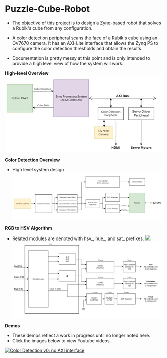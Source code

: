 # Puzzle-Cube-Robot

- The objective of this project is to design a Zynq-based robot that solves a Rubik's cube from any configuration.

- A color detection peripheral scans the face of a Rubik's cube using an OV7670 camera. It has an AXI-Lite interface that allows the Zynq PS to configure the color detection thresholds and obtain the results.

- Documentation is pretty messy at this point and is only intended to provide a high level view of how the system will work.

__High-level Overview__
![](docs/images/sys_top.jpg)

__Color Detection Overview__
- High level system design
![](docs/images/colorDetect_top2.jpg)

__RGB to HSV Algorithm__
- Related modules are denoted with hsv_, hue_, and sat_ prefixes.
![](docs/images/rgb_hsv_algo.jpg)
![](docs/images/rgb_hsv_pipe.jpg)


__Demos__
- These demos reflect a work in progress until no longer noted here.
- Click the images below to view Youtube videos.

[![Color Detection v0: no AXI interface](https://img.youtube.com/vi/edkLfNpG_Xs/0.jpg)](https://www.youtube.com/watch?v=edkLfNpG_Xs)